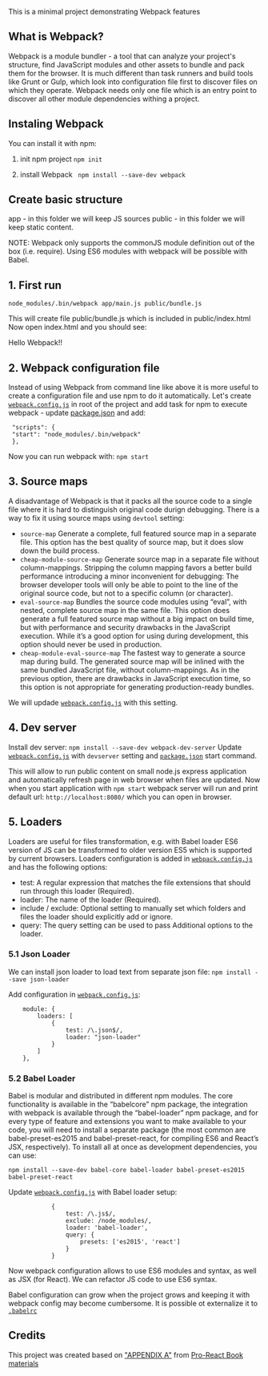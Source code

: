 This is a minimal project demonstrating Webpack features

## What is Webpack?
Webpack is a module bundler - a tool that can analyze your project's structure, find JavaScript modules
and other assets to bundle and pack them for the browser.
It is much different than task runners and build tools like Grunt or Gulp, which look into configuration file first to discover files on which they operate.
Webpack needs only one file which is an entry point to discover all other module dependencies withing a project.

## Instaling Webpack
You can install it with npm:

1. init npm project
```npm init```

2. install Webpack
``` npm install --save-dev webpack```

## Create basic structure
app - in this folder we will keep JS sources
public - in this folder we will keep static content.

NOTE:  Webpack only supports the commonJS module definition out of the box (i.e. require).
    Using ES6 modules with webpack will be possible with Babel.

## 1. First run
```node_modules/.bin/webpack app/main.js public/bundle.js```

This will create file public/bundle.js which is included in public/index.html
Now open index.html and you should see:

Hello Webpack!!

## 2. Webpack configuration file

Instead of using Webpack from command line like above it is more useful to create a configuration file and use npm to do it automatically.
Let's create [`webpack.config.js`](webpack.config.js) in root of the project and add task for npm to execute webpack - update [package.json](package.json) and add:
```
 "scripts": {
 "start": "node_modules/.bin/webpack"
 },
```

Now you can run webpack with:
`npm start`


## 3. Source maps
 A disadvantage of Webpack is that it packs all the source code to a single file where it is hard to distinguish original code durign debugging.
 There is a way to fix it using source maps using `devtool` setting:
 * `source-map` Generate a complete, full featured source map in a separate file. This option has the best quality of source map, but it does slow down the build process.
 * `cheap-module-source-map` Generate source map in a separate file without column-mappings. Stripping the column mapping favors a better build performance introducing a minor inconvenient for debugging: The browser developer tools will only be able to point to the line of the original source code, but not to a specific column (or character).
 * `eval-source-map` Bundles the source code modules using “eval”, with nested, complete source map in the same file. This option does generate a full featured source map without a big impact on build time, but with performance and security drawbacks in the JavaScript execution. While it’s a good option for using during development, this option should never be used in production.
 * `cheap-module-eval-source-map` The fastest way to generate a source map during build. The generated source map will be inlined with the same bundled JavaScript file, without column-mappings. As in the previous option, there are drawbacks in JavaScript execution time, so this option is not appropriate for generating production-ready bundles.

We will updade [`webpack.config.js`](webpack.config.js) with this setting.


## 4. Dev server
Install dev server:
`npm install --save-dev webpack-dev-server`
Update [`webpack.config.js`](webpack.cofig.js) with `devserver` setting and [`package.json`](package.json) start command.

This will allow to run public content on small node.js express application and automatically refresh page in web browser when files are updated.
Now when you start application with `npm start` webpack server will run and print default url: `http://localhost:8080/` which you can open in browser.

## 5. Loaders
Loaders are useful for files transformation, e.g. with Babel loader ES6 version of JS can be transformed to older version ES5 which is supported by current browsers.
Loaders configuration is added in [`webpack.config.js`](webpack.config.js) and has the following options:
* test: A regular expression that matches the file extensions that should run through this loader (Required).
* loader:		The name of the loader (Required).
* include / exclude: Optional setting to manually set which folders and files the loader should explicitly add or ignore.
* query: The query setting can be used to pass Additional options to the loader.

### 5.1 Json Loader
We can install json loader to load text from separate json file:
`npm install --save json-loader`

Add configuration in [`webpack.config.js`](webpack.config.js):
```
    module: {
        loaders: [
            {
                test: /\.json$/,
                loader: "json-loader"
            }
        ]
    },
```

### 5.2 Babel Loader

Babel is modular and distributed in different npm modules.
The core functionality is available in the “babelcore” npm package,
the integration with webpack is available through the “babel-loader” npm package,
and for every type of feature and extensions you want to make available to your code,
you will need to install a separate package (the most common are babel-preset-es2015
and babel-preset-react, for compiling ES6 and React’s JSX, respectively).
To install all at once as development dependencies, you can use:

```
npm install --save-dev babel-core babel-loader babel-preset-es2015 babel-preset-react
```

Update  [`webpack.config.js`](webpack.config.js)  with Babel loader setup:

```
            {
                test: /\.js$/,
                exclude: /node_modules/,
                loader: 'babel-loader',
                query: {
                    presets: ['es2015', 'react']
                }
            }
```

Now webpack configuration allows to use ES6 modules and syntax, as well as JSX (for React).
We can refactor JS code to use ES6 syntax.

Babel configuration can grow when the project grows and keeping it with webpack config may become cumbersome.
It is possible ot externalize it to [`.babelrc`](.babelrc)

## Credits
This project was created based on ["APPENDIX A"](http://www.pro-react.com/materials/appendixA/) from [Pro-React Book materials](http://www.pro-react.com/materials/)